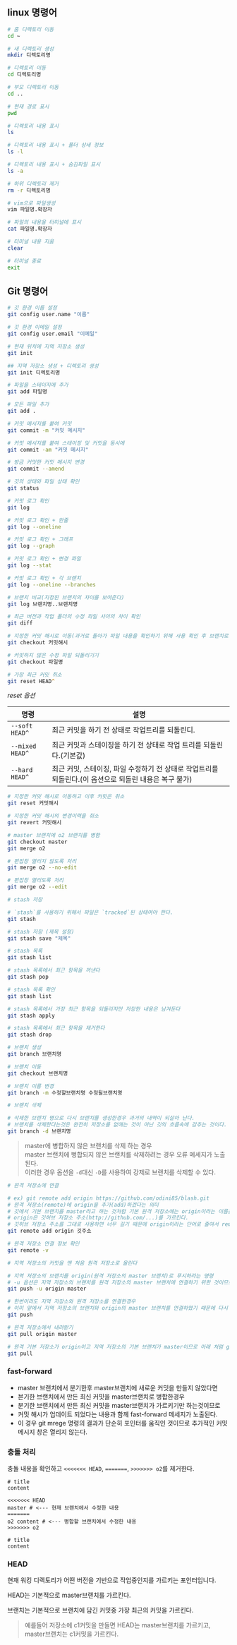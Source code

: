## linux 명령어

```zsh
# 홈 디렉토리 이동
cd ~
```

```zsh
# 새 디렉토리 생성
mkdir 디렉토리명
```

```zsh
# 디렉토리 이동
cd 디렉토리명
```

```zsh
# 부모 디렉토리 이동
cd ..
```

```zsh
# 현재 경로 표시
pwd
```

```zsh
# 디렉토리 내용 표시
ls
```

```zsh
# 디렉토리 내용 표시 + 폴더 상세 정보
ls -l
```

```zsh
# 디렉토리 내용 표시 + 숨김파일 표시
ls -a
```

```zsh
# 하위 디렉토리 제거
rm -r 디렉토리명
```

```zsh
# vim으로 파일생성
vim 파일명.확장자
```

```zsh
# 파일의 내용을 터미널에 표시
cat 파일명.확장자
```

```zsh
# 터미널 내용 지움
clear
```

```zsh
# 터미널 종료
exit
```

## Git 명령어

```zsh
# 깃 환경 이름 설정
git config user.name "이름"
```

```zsh
# 깃 환경 이메일 설정
git config user.email "이메일"
```

```zsh
# 현재 위치에 지역 저장소 생성
git init
```

```zsh
## 지역 저장소 생성 + 디렉토리 생성
git init 디렉토리명
```

```zsh
# 파일을 스테이지에 추가
git add 파일명
```

```zsh
# 모든 파일 추가
git add .
```

```zsh
# 커밋 메시지를 붙여 커밋
git commit -m "커밋 메시지"
```

```zsh
# 커밋 메시지를 붙여 스테이징 및 커밋을 동시에
git commit -am "커밋 메시지"
```

```zsh
# 방금 커밋한 커밋 메시지 변경
git commit --amend
```

```zsh
# 깃의 상태와 파일 상태 확인
git status
```

```zsh
# 커밋 로그 확인
git log
```

```zsh
# 커밋 로그 확인 + 한줄
git log --oneline
```

```zsh
# 커밋 로그 확인 + 그래프
git log --graph
```

```zsh
# 커밋 로그 확인 + 변경 파일
git log --stat
```

```zsh
# 커밋 로그 확인 + 각 브랜치
git log --oneline --branches
```

```zsh
# 브랜치 비교(지정된 브랜치의 차이를 보여준다)
git log 브랜치명..브랜치명
```

```zsh
# 최근 버전과 작업 폴더의 수정 파일 사이의 차이 확인
git diff
```

```zsh
# 지정한 커밋 해시로 이동(과거로 돌아가 파일 내용을 확인하기 위해 사용 확인 후 브랜치로 체크아웃 한다.)
git checkout 커밋해시
```

```zsh
# 커밋하지 않은 수정 파일 되돌리기기
git checkout 파일명
```

```zsh
# 가장 최근 커밋 취소
git reset HEAD^
```

_reset 옵션_

| 명령            | 설명                                                                                                   |
| --------------- | ------------------------------------------------------------------------------------------------------ |
| `--soft HEAD^`  | 최근 커밋을 하기 전 상태로 작업트리를 되돌린디.                                                        |
| `--mixed HEAD^` | 최근 커밋과 스테이징을 하기 전 상태로 작업 트리를 되돌린다.(기본값)                                    |
| `--hard HEAD^`  | 최근 커밋, 스테이징, 파일 수정하기 전 상태로 작업트리를 되돌린다.(이 옵션으로 되돌린 내용은 복구 불가) |

```zsh
# 지정한 커밋 해시로 이동하고 이후 커밋은 취소
git reset 커밋해시
```

```zsh
# 지정한 커밋 해시의 변경이력을 취소
git revert 커밋해시
```

```zsh
# master 브랜치에 o2 브랜치를 병함
git checkout master
git merge o2
```

```zsh
# 편집창 열리지 않도록 처리
git merge o2 --no-edit
```

```zsh
# 편집창 열리도록 처리
git merge o2 --edit
```

```zsh
# stash 저장

# `stash`를 사용하기 위해서 파일은 `tracked`된 상태여야 한다.
git stash
```

```zsh
# stash 저장 (제목 설정)
git stash save "제목"
```

```zsh
# stash 목록
git stash list
```

```zsh
# stash 목록에서 최근 항목을 꺼낸다
git stash pop
```

```zsh
# stash 목록 확인
git stash list
```

```zsh
# stash 목록에서 가장 최근 항목을 되돌리지만 저장한 내용은 남겨둔다
git stash apply
```

```zsh
# stash 목록에서 최근 항목을 제거한다
git stash drop
```

```zsh
# 브랜치 생성
git branch 브랜치명
```

```zsh
# 브랜치 이동
git checkout 브랜치명
```

```zsh
# 브랜치 이름 변경
git branch -m 수정할브랜치명 수정될브랜치명
```

```zsh
# 브랜치 삭제

# 삭제한 브랜치 명으로 다시 브랜치를 생성한경우 과거의 내역이 되살아 난다.
# 브랜치를 삭제한다는것은 완전히 저장소를 없애는 것이 아닌 깃의 흐름속에 감추는 것이다.
git branch -d 브랜치명
```

> master에 병합하지 않은 브랜치를 삭제 하는 경우<br />
> master 브랜치에 병합되지 않은 브랜치를 삭제하려는 경우 오류 메세지가 노출된다.<br />
> 이러한 경우 옵션을 `-d`대신 `-D`를 사용하여 강제로 브랜치를 삭제할 수 있다.

```zsh
# 원격 저장소에 연결

# ex) git remote add origin https://github.com/odini85/blash.git
# 원격 저장소(remote)에 origin을 추가(add)하겠다는 의미
# 깃에서 기본 브랜치를 master라고 하는 것처럼 기본 원격 저장소에는 origin이라는 이름을 사용한다.
# origin은 깃허브 저장소 주소(http://github.com/...)를 가르킨다.
# 깃허브 저장소 주소를 그대로 사용하면 너무 길기 때문에 origin이라는 단어로 줄여서 remote에 추가하는 것
git remote add origin 깃주소
```

```zsh
# 원격 저장소 연결 정보 확인
git remote -v
```

```zsh
# 지역 저장소의 커밋을 맨 처음 원격 저장소로 올린다

# 지역 저장소의 브랜치를 origin(원격 저장소의 master 브랜치)로 푸시하라는 명령
# -u 옵션은 지역 저장소의 브랜치를 원격 저장소의 master 브랜치에 연결하기 위한 것이므로 처음 한번만 사용한다.
git push -u origin master
```

```zsh
# 한번이라도 지역 저장소와 원격 저장소를 연결한경우
# 이미 앞에서 지역 저장소의 브랜치와 origin의 master 브랜치를 연결하였기 때문에 다시 푸시할 때는 git push만 입력한다.
git push
```

```zsh
# 원격 저장소에서 내려받기
git pull origin master

# 원격 기본 저장소가 origin이고 지역 저장소의 기본 브랜치가 master이므로 아래 처럼 git pull만 입력해도 된다.
git pull
```

### fast-forward

- master 브랜치에서 분기한후 master브랜치에 새로운 커밋을 만들지 않았다면
- 븐기한 브랜치에서 만든 최신 커밋을 master브랜치로 병합한경우
- 분기한 브랜치에서 만든 최신 커밋을 master브랜치가 가르키기만 하는것이므로
- 커밋 해시가 업데이트 되었다는 내용과 함께 fast-forward 메세지가 노출된다.
- 이 경우 git mrege 명령의 결과가 단순히 포인터를 움직인 것이므로 추가적인 커밋 메시지 창은 열리지 않는다.

### 충돌 처리

충돌 내용을 확인하고 `<<<<<<< HEAD`, `=======`, `>>>>>>> o2`를 제거한다.

```
# title
content

<<<<<<< HEAD
master # <--- 현재 브랜치에서 수정한 내용
=======
o2 content # <--- 병합할 브랜치에서 수정한 내용
>>>>>>> o2

# title
content
```

### HEAD

현재 워킹 디렉토리가 어떤 버전을 기반으로 작업중인지를 가르키는 포인터입니다.

HEAD는 기본적으로 master브랜치를 가르킨다.

브랜치는 기본적으로 브랜치에 담긴 커밋중 가장 최근의 커밋을 가르킨다.

> 예를들어 저장소에 c1커밋을 만들면 HEAD는 master브랜치를 가르키고, <br />
> master브랜치는 c1커밋을 가르킨다.
